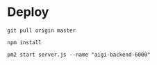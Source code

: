# Deploy

```
git pull origin master

npm install

pm2 start server.js --name "aigi-backend-6000"
```
